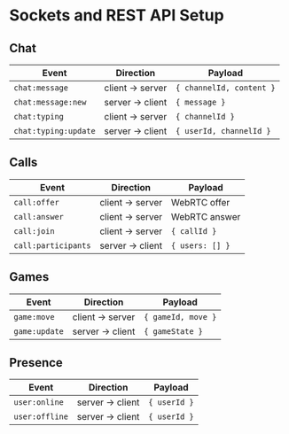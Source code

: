 # Sockets and REST API Setup

## Chat
| Event                | Direction       | Payload                  |
| -------------------- | --------------- | ------------------------ |
| `chat:message`       | client → server | `{ channelId, content }` |
| `chat:message:new`   | server → client | `{ message }`            |
| `chat:typing`        | client → server | `{ channelId }`          |
| `chat:typing:update` | server → client | `{ userId, channelId }`  |


## Calls

| Event               | Direction       | Payload         |
| ------------------- | --------------- | --------------- |
| `call:offer`        | client → server | WebRTC offer    |
| `call:answer`       | client → server | WebRTC answer   |
| `call:join`         | client → server | `{ callId }`    |
| `call:participants` | server → client | `{ users: [] }` |

## Games

| Event         | Direction       | Payload            |
| ------------- | --------------- | ------------------ |
| `game:move`   | client → server | `{ gameId, move }` |
| `game:update` | server → client | `{ gameState }`    |

## Presence

| Event          | Direction       | Payload      |
| -------------- | --------------- | ------------ |
| `user:online`  | server → client | `{ userId }` |
| `user:offline` | server → client | `{ userId }` |

